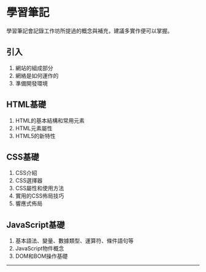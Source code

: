 # 學習筆記
學習筆記會記錄工作坊所提過的概念與補充，建議多實作便可以掌握。

## 引入
1. 網站的組成部分
2. 網絡是如何運作的
3. 準備開發環境

## HTML基礎
1. HTML的基本結構和常用元素
2. HTML元素屬性
3. HTML5的新特性

## CSS基礎
1. CSS介紹
2. CSS選擇器
3. CSS屬性和使用方法
4. 實用的CSS佈局技巧
5. 響應式佈局

## JavaScript基礎
1. 基本語法、變量、數據類型、運算符、條件語句等
2. JavaScript物件概念
3. DOM和BOM操作基礎



---